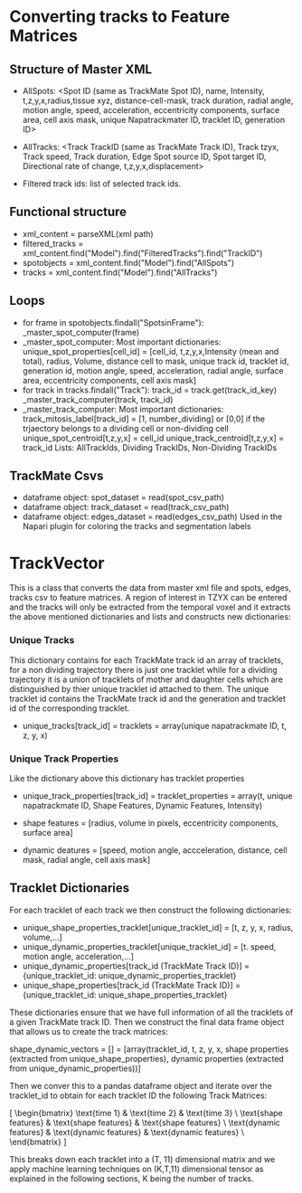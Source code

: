 <!-- MathJax configuration -->
<script>
    MathJax = {
        tex: {
            inlineMath: [['$', '$'], ['\\(', '\\)']]
        }
    };
</script>
<script id="MathJax-script" async src="https://cdn.jsdelivr.net/npm/mathjax@3/es5/tex-mml-chtml.js"></script>

<!-- Your Markdown content -->

# Converting tracks to Feature Matrices

## Structure of Master XML

- AllSpots: <Spot ID (same as TrackMate Spot ID), name, Intensity, t,z,y,x,radius,tissue xyz, distance-cell-mask, track duration, radial angle, motion angle, speed, acceleration, eccentricity 
            components, surface area, cell axis mask, unique Napatrackmater ID, tracklet ID, generation ID>
- AllTracks: <Track TrackID (same as TrackMate Track ID), Track tzyx, Track speed, Track duration, Edge Spot source ID, Spot target ID, Directional rate of change, t,z,y,x,displacement>            

- Filtered track ids: list of selected track ids.

## Functional structure

- xml_content = parseXML(xml path)
- filtered_tracks = xml_content.find("Model").find("FilteredTracks").find("TrackID")
- spotobjects = xml_content.find("Model").find("AllSpots")
- tracks = xml_content.find("Model").find("AllTracks")

## Loops

- for frame in spotobjects.findall("SpotsinFrame"):
               _master_spot_computer(frame)
- _master_spot_computer:
         Most important dictionaries: unique_spot_properties[cell_id] = [cell_id, t,z,y,x,Intensity (mean and total), radius, Volume, distance cell to mask, unique track id, tracklet id, generation id, motion angle, speed, acceleration, radial angle, surface area, eccentricity components, cell axis mask]
- for track in tracks.findall("Track"):
               track_id = track.get(track_id_key)
               _master_track_computer(track, track_id)
- _master_track_computer:
         Most important dictionaries: track_mitosis_label[track_id] = [1, number_dividing] or [0,0] if the trjaectory belongs to a dividing cell or non-dividing cell
                                      unique_spot_centroid[t,z,y,x] = cell_id
                                      unique_track_centroid[t,z,y,x] = track_id
         Lists: AllTrackIds, Dividing TrackIDs, Non-Dividing TrackIDs          

## TrackMate Csvs

- dataframe object: spot_dataset = read(spot_csv_path)
- dataframe object: track_dataset = read(track_csv_path)
- dataframe object: edges_dataset = read(edges_csv_path)
Used in the Napari plugin for coloring the tracks and segmentation labels

# TrackVector

This is a class that converts the data from master xml file and spots, edges, tracks csv to feature matrices. A region of interest in TZYX can be entered and the tracks will only be extracted from the temporal voxel and it extracts the above mentioned dictionaries and lists and constructs new dictionaries:

### Unique Tracks

This dictionary contains for each TrackMate track id an array of tracklets, for a non dividing trajectory there is just one tracklet while for a dividing trajectory it is a union of tracklets of mother and daughter cells which are distinguished by thier unique tracklet id attached to them. The unique tracklet id contains the TrackMate track id and the generation and tracklet id of the corresponding tracklet.
- unique_tracks[track_id] = tracklets = array(unique napatrackmate ID, t, z, y, x)

### Unique Track Properties

Like the dictionary above this dictionary has tracklet properties 

- unique_track_properties[track_id] = tracklet_properties = array(t, unique napatrackmate ID, Shape Features, Dynamic Features, Intensity)

- shape features = [radius, volume in pixels, eccentricity components, surface area]
- dynamic deatures = [speed, motion angle, accceleration, distance, cell mask, radial angle, cell axis mask] 

## Tracklet Dictionaries

For each tracklet of each track we then construct the following dictionaries:

- unique_shape_properties_tracklet[unique_tracklet_id] = [t, z, y, x, radius, volume,...]
- unique_dynamic_properties_tracklet[unique_tracklet_id] = [t. speed, motion angle, acceleration,...]
- unique_dynamic_properties[track_id (TrackMate Track ID)] = {unique_tracklet_id: unique_dynamic_properties_tracklet}
- unique_shape_properties[track_id (TrackMate Track ID)] = {unique_tracklet_id: unique_shape_properties_tracklet}

These dictionaries ensure that we have full information of all the tracklets of a given TrackMate track ID. Then we construct the final data frame object that allows us to create the track matrices:

shape_dynamic_vectors = [] = [array(tracklet_id, t, z, y, x, shape properties (extracted from unique_shape_properties), dynamic properties (extracted from unique_dynamic_properties))]

Then we conver this to a pandas dataframe object and iterate over the tracklet_id to obtain for each tracklet ID the following Track Matrices:


\[
\begin{bmatrix}
\text{time 1} & \text{time 2} & \text{time 3} \\
\text{shape features} & \text{shape features} & \text{shape features} \\
\text{dynamic features} & \text{dynamic features} & \text{dynamic features} \\
\end{bmatrix}
\]

This breaks down each tracklet into a (T, 11) dimensional matrix and we apply machine learning techniques on (K,T,11) dimensional tensor as explained in the following sections, K being the number of tracks.